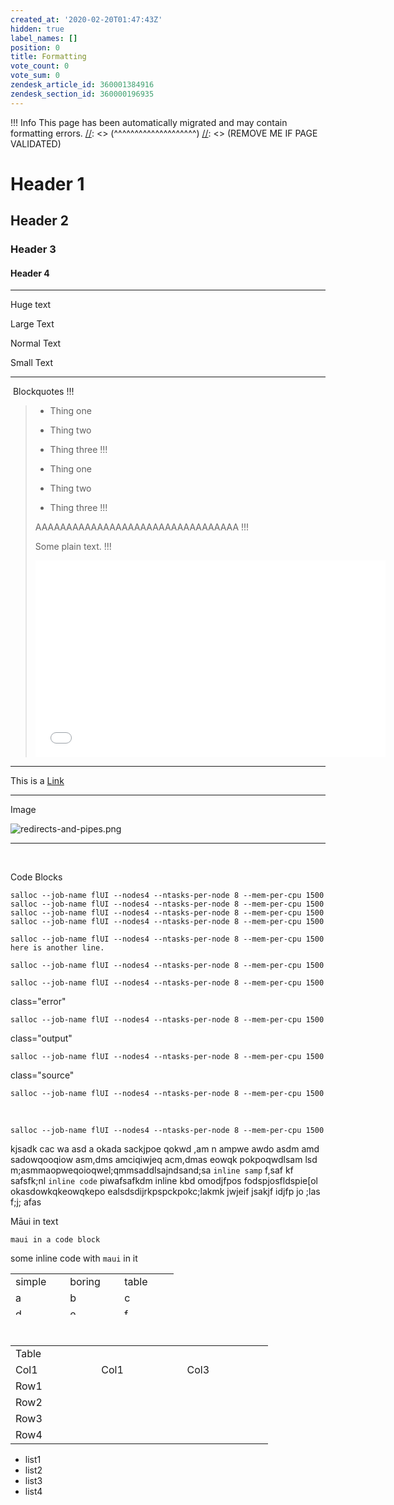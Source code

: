 ```yaml
---
created_at: '2020-02-20T01:47:43Z'
hidden: true
label_names: []
position: 0
title: Formatting
vote_count: 0
vote_sum: 0
zendesk_article_id: 360001384916
zendesk_section_id: 360000196935
---
```



[//]: <> (REMOVE ME IF PAGE VALIDATED)
[//]: <> (vvvvvvvvvvvvvvvvvvvv)
 !!! Info
     This page has been automatically migrated and may contain formatting errors.
[//]: <> (^^^^^^^^^^^^^^^^^^^^)
[//]: <> (REMOVE ME IF PAGE VALIDATED)
# Header 1

## Header 2

### Header 3

#### Header 4

------------------------------------------------------------------------

Huge text

Large Text

Normal Text

Small Text

------------------------------------------------------------------------

 Blockquotes
!!!
>
> -   Thing one
> -   Thing two
> -   Thing three
!!!
>
> -   Thing one
> -   Thing two
> -   Thing three
!!!
>
> AAAAAAAAAAAAAAAAAAAAAAAAAAAAAAAAA
!!!
>
> Some plain text.
!!!
>
> <iframe src="//www.youtube-nocookie.com/embed/yDYXOntAlIk" width="560" height="315" frameborder="0" allowfullscreen>
> </iframe>

------------------------------------------------------------------------

This is a [Link](https://www.w3schools.com/html/html_links.asp) 

------------------------------------------------------------------------

Image

![redirects-and-pipes.png](6014468037775_0.name_me.png)

------------------------------------------------------------------------

 

Code Blocks

    salloc --job-name flUI --nodes4 --ntasks-per-node 8 --mem-per-cpu 1500
    salloc --job-name flUI --nodes4 --ntasks-per-node 8 --mem-per-cpu 1500
    salloc --job-name flUI --nodes4 --ntasks-per-node 8 --mem-per-cpu 1500
    salloc --job-name flUI --nodes4 --ntasks-per-node 8 --mem-per-cpu 1500

    salloc --job-name flUI --nodes4 --ntasks-per-node 8 --mem-per-cpu 1500
    here is another line.

    salloc --job-name flUI --nodes4 --ntasks-per-node 8 --mem-per-cpu 1500

    salloc --job-name flUI --nodes4 --ntasks-per-node 8 --mem-per-cpu 1500

class="error"

    salloc --job-name flUI --nodes4 --ntasks-per-node 8 --mem-per-cpu 1500

class="output"

    salloc --job-name flUI --nodes4 --ntasks-per-node 8 --mem-per-cpu 1500

class="source"

    salloc --job-name flUI --nodes4 --ntasks-per-node 8 --mem-per-cpu 1500

 

    salloc --job-name flUI --nodes4 --ntasks-per-node 8 --mem-per-cpu 1500

kjsadk cac wa asd a okada sackjpoe qokwd ,am n ampwe awdo asdm amd
sadowqooqiow asm,dms amciqiwjeq acm,dmas eowqk pokpoqwdlsam lsd
m;asmmaopweqoioqwel;qmmsaddlsajndsand;sa `inline samp` f,saf kf
safsfk;nl `inline code` piwafsafkdm inline kbd omodjfpos
fodspjosfldspie\[ol okasdowkqkeowqkepo ealsdsdijrkpspckpokc;lakmk jwjeif
jsakjf idjfp jo ;las f;j; afas

Māui in text

    maui in a code block

some inline code with `maui` in it

<table style="border-collapse: collapse; width: 100%; height: 66px;"
data-border="1">
<tbody>
<tr class="odd" style="height: 22px;">
<td style="width: 25%; height: 22px">simple</td>
<td style="width: 25%; height: 22px">boring</td>
<td style="width: 25%; height: 22px">table</td>
</tr>
<tr class="even" style="height: 22px;">
<td style="width: 25%; height: 22px">a</td>
<td style="width: 25%; height: 22px">b</td>
<td style="width: 25%; height: 22px">c</td>
</tr>
<tr class="odd" style="height: 22px;">
<td style="width: 25%; height: 22px">d</td>
<td style="width: 25%; height: 22px">e</td>
<td style="width: 25%; height: 22px">f</td>
</tr>
</tbody>
</table>

 

<table style="border-collapse: collapse; width: 100%;" data-border="1">
<tbody>
<tr class="odd">
<td colspan="6" style="width: 85.7142%">Table</td>
</tr>
<tr class="even">
<td colspan="2" style="width: 28.5714%">Col1 </td>
<td colspan="2" style="width: 28.5714%">Col1 </td>
<td colspan="2" style="width: 14.2857%">Col3</td>
</tr>
<tr class="odd">
<td style="width: 14.2857%">Row1</td>
<td style="width: 14.2857%"> </td>
<td style="width: 14.2857%"> </td>
<td style="width: 14.2857%"> </td>
<td style="width: 14.2857%"> </td>
<td style="width: 14.2857%"> </td>
</tr>
<tr class="even">
<td style="width: 14.2857%">Row2</td>
<td style="width: 14.2857%"> </td>
<td style="width: 14.2857%"> </td>
<td style="width: 14.2857%"> </td>
<td style="width: 14.2857%"> </td>
<td style="width: 14.2857%"> </td>
</tr>
<tr class="odd">
<td style="width: 14.2857%">Row3</td>
<td style="width: 14.2857%"> </td>
<td style="width: 14.2857%"> </td>
<td style="width: 14.2857%"> </td>
<td style="width: 14.2857%"> </td>
<td style="width: 14.2857%"> </td>
</tr>
<tr class="even">
<td style="width: 14.2857%">Row4</td>
<td style="width: 14.2857%"> </td>
<td style="width: 14.2857%"> </td>
<td style="width: 14.2857%"> </td>
<td style="width: 14.2857%"> </td>
<td style="width: 14.2857%"> </td>
</tr>
</tbody>
</table>

-   list1
-   list2
-   list3
-   list4
